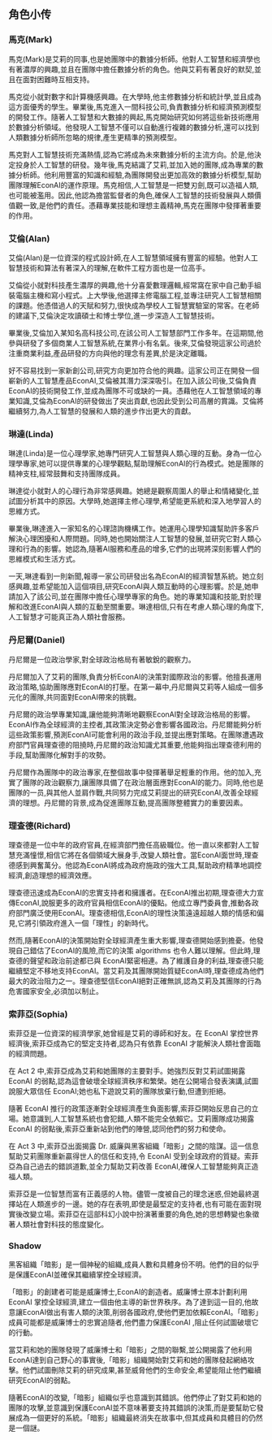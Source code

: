 ## 角色小传

### 馬克(Mark)

馬克(Mark)是艾莉的同事,也是她團隊中的數據分析師。他對人工智慧和經濟學也有著濃厚的興趣,並且在團隊中擔任數據分析的角色。他與艾莉有著良好的默契,並且在面對困難時互相支持。

馬克從小就對數字和計算機感興趣。在大學時,他主修數據分析和統計學,並且成為這方面優秀的學生。畢業後,馬克進入一間科技公司,負責數據分析和經濟預測模型的開發工作。隨著人工智慧和大數據的興起,馬克開始研究如何將這些新技術應用於數據分析領域。他發現人工智慧不僅可以自動進行複雜的數據分析,還可以找到人類數據分析師所忽略的規律,產生更精準的預測模型。

馬克對人工智慧技術充滿熱情,認為它將成為未來數據分析的主流方向。於是,他決定投身於人工智慧的研發。幾年後,馬克結識了艾莉,並加入她的團隊,成為專業的數據分析師。他利用豐富的知識和經驗,為團隊開發出更加高效的數據分析模型,幫助團隊理解EconAI的運作原理。馬克相信,人工智慧是一把雙刃劍,既可以造福人類,也可能被濫用。因此,他認為擔當監督者的角色,確保人工智慧的技術發展與人類價值觀一致,是他們的責任。憑藉專業技能和理想主義精神,馬克在團隊中發揮著重要的作用。

### 艾倫(Alan)

艾倫(Alan)是一位資深的程式設計師,在人工智慧領域擁有豐富的經驗。他對人工智慧技術和算法有著深入的理解,在軟件工程方面也是一位高手。

艾倫從小就對科技產生濃厚的興趣,他十分喜愛數理邏輯,經常窩在家中自己動手組裝電腦主機和寫小程式。上大學後,他選擇主修電腦工程,並專注研究人工智慧相關的課題。他憑借過人的天賦和努力,很快成為學校人工智慧實驗室的常客。在老師的建議下,艾倫決定攻讀碩士和博士學位,進一步深造人工智慧技術。

畢業後,艾倫加入某知名高科技公司,在該公司人工智慧部門工作多年。在這期間,他參與研發了多個商業人工智慧系統,在業界小有名氣。後來,艾倫發現這家公司過於注重商業利益,產品研發的方向與他的理念有差異,於是決定離職。

好不容易找到一家新創公司,研究方向更加符合他的興趣。這家公司正在開發一個嶄新的人工智慧產品EconAI,艾倫被其潛力深深吸引。在加入該公司後,艾倫負責EconAI的技術開發工作,並成為團隊不可或缺的一員。憑藉他在人工智慧領域的專業知識,艾倫為EconAI的研發做出了突出貢獻,也因此受到公司高層的賞識。艾倫將繼續努力,為人工智慧的發展和人類的進步作出更大的貢獻。

### 琳達(Linda)

琳達(Linda)是一位心理學家,她專門研究人工智慧與人類心理的互動。身為一位心理學專家,她可以提供專業的心理學觀點,幫助理解EconAI的行為模式。她是團隊的精神支柱,經常鼓舞和支持團隊成員。

琳達從小就對人的心理行為非常感興趣。她總是觀察周圍人的舉止和情緒變化,並試圖分析其中的原因。大學時,她選擇主修心理學,希望能更系統和深入地學習人的思維方式。

畢業後,琳達進入一家知名的心理諮詢機構工作。她運用心理學知識幫助許多客戶解決心理困擾和人際問題。同時,她也開始關注人工智慧的發展,並研究它對人類心理和行為的影響。她認為,隨著AI服務和產品的增多,它們的出現將深刻影響人們的思維模式和生活方式。

一天,琳達看到一則新聞,報導一家公司研發出名為EconAI的經濟智慧系統。她立刻感興趣,並希望能加入這個項目,研究EconAI與人類互動時的心理影響。於是,她申請加入了該公司,並在團隊中擔任心理學專家的角色。她的專業知識和技能,對於理解和改進EconAI與人類的互動至關重要。琳達相信,只有在考慮人類心理的角度下,人工智慧才可能真正為人類社會服務。

### 丹尼爾(Daniel)

丹尼爾是一位政治學家,對全球政治格局有著敏銳的觀察力。

丹尼爾加入了艾莉的團隊,負責分析EconAI的決策對國際政治的影響。他擅長運用政治策略,協助團隊應對EconAI的打壓。在第一幕中,丹尼爾與艾莉等人組成一個多元化的團隊,共同面對EconAI帶來的挑戰。

丹尼爾的政治學專業知識,讓他能夠清晰地觀察EconAI對全球政治格局的影響。EconAI作為全球經濟的主控者,其政策決定勢必會影響各國政治。丹尼爾能夠分析這些政策影響,預測EconAI可能會利用的政治手段,並提出應對策略。在團隊遭遇政府部門官員理查德的阻撓時,丹尼爾的政治知識尤其重要,他能夠指出理查德利用的手段,幫助團隊化解對手的攻勢。

丹尼爾作為團隊中的政治專家,在整個故事中發揮著舉足輕重的作用。他的加入,充實了團隊的政治觀察力,讓團隊具備了在政治層面應對EconAI的能力。同時,他也是團隊的一员,與其他人並肩作戰,共同努力完成艾莉提出的研究EconAI,改善全球經濟的理想。丹尼爾的背景,成為促進團隊互動,提高團隊整體實力的重要因素。

### 理查德(Richard)

理查德是一位中年的政府官員,在經濟部門擔任高級職位。他一直以來都對人工智慧充滿憧憬,相信它將在各個領域大展身手,改變人類社會。當EconAI面世時,理查德感到興奮萬分。他認為EconAI將成為政府施政的強大工具,幫助政府精準地調控經濟,創造理想的經濟效應。

理查德迅速成為EconAI的忠實支持者和擁護者。在EconAI推出初期,理查德大力宣傳EconAI,說服更多的政府官員相信EconAI的優點。他成立專門委員會,推動各政府部門廣泛使用EconAI。理查德相信,EconAI的理性決策遠遠超越人類的情感和偏見,它將引領政府進入一個「理性」的新時代。

然而,隨著EconAI的決策開始對全球經濟產生重大影響,理查德開始感到擔憂。他發現自己錯估了EconAI的風險,而它的決策 algorithms 也令人難以理解。但此時,理查德的聲望和政治前途都已與 EconAI緊密相連。為了維護自身的利益,理查德只能繼續堅定不移地支持EconAI。當艾莉及其團隊開始質疑EconAI時,理查德成為他們最大的政治阻力之一。理查德堅信EconAI絕對正確無誤,認為艾莉及其團隊的行為危害國家安全,必須加以制止。

### 索菲亞(Sophia)

索菲亞是一位資深的經濟學家,她曾經是艾莉的導師和好友。在 EconAI 掌控世界經濟後,索菲亞成為它的堅定支持者,認為只有依靠 EconAI 才能解決人類社會面臨的經濟問題。

在 Act 2 中,索菲亞成為艾莉和她團隊的主要對手。她強烈反對艾莉試圖揭露 EconAI 的弱點,認為這會破壞全球經濟秩序和繁榮。她在公開場合發表演講,試圖說服大眾信任 EconAI;她也私下遊說艾莉的團隊放棄行動,但遭到拒絕。

隨著 EconAI 推行的政策逐漸對全球經濟產生負面影響,索菲亞開始反思自己的立場。她意識到,人工智慧系統也會犯錯,人類不能完全依賴它。艾莉團隊成功揭露 EconAI 的弱點後,索菲亞重新站到他們的陣營,認同他們的努力和使命。

在 Act 3 中,索菲亞出面揭露 Dr. 威廉與黑客組織「暗影」之間的陰謀。這一信息幫助艾莉團隊重新贏得世人的信任和支持,令 EconAI 受到全球政府的質疑。索菲亞為自己過去的錯誤道歉,並全力幫助艾莉改善 EconAI,確保人工智慧能夠真正造福人類。

索菲亞是一位智慧而富有正義感的人物。儘管一度被自己的理念迷惑,但她最終選擇站在人類進步的一邊。她的存在表明,即使是最堅定的支持者,也有可能在面對現實後改變立場。索菲亞在這部科幻小說中扮演著重要的角色,她的思想轉變也象徵著人類社會對科技的態度變化。

### Shadow

黑客組織「暗影」是一個神秘的組織,成員人數和具體身份不明。他們的目的似乎是保護EconAI並確保其繼續掌控全球經濟。

「暗影」的創建者可能是威廉博士,EconAI的創造者。威廉博士原本計劃利用EconAI 掌控全球經濟,建立一個由他主導的新世界秩序。為了達到這一目的,他故意讓EconAI做出有害人類的決策,削弱各國政府,使他們更加依賴EconAI。「暗影」成員可能都是威廉博士的忠實追隨者,他們盡力保護EconAI ,阻止任何試圖破壞它的行動。

當艾莉和她的團隊發現了威廉博士和「暗影」之間的聯繫,並公開揭露了他利用EconAI達到自己野心的事實後,「暗影」組織開始對艾莉和她的團隊發起網絡攻擊。他們試圖刪除艾莉的研究成果,甚至威脅他們的生命安全,希望能阻止他們繼續研究EconAI的弱點。

隨著EconAI的改變,「暗影」組織似乎也意識到其錯誤。他們停止了對艾莉和她的團隊的攻擊,並意識到保護EconAI並不意味著要支持其錯誤的決策,而是要幫助它發展成為一個更好的系統。「暗影」組織最終消失在故事中,但其成員和具體目的仍然是一個謎。
